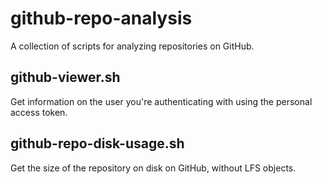 # github-repo-analysis

A collection of scripts for analyzing repositories on GitHub.

## github-viewer.sh

Get information on the user you're authenticating with using the personal access token.

## github-repo-disk-usage.sh

Get the size of the repository on disk on GitHub, without LFS objects.